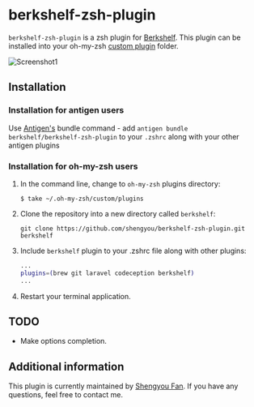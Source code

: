 # berkshelf-zsh-plugin

`berkshelf-zsh-plugin` is a zsh plugin for
[Berkshelf](http://berkshelf.com/). This plugin can be installed into your oh-my-zsh [custom plugin](https://github.com/robbyrussell/oh-my-zsh#customization) folder.

![Screenshot1](https://raw.github.com/shengyou/berkshelf-zsh-plugin/master/images/berkshelf.gif)

## Installation

### Installation for antigen users
Use [Antigen's](https://github.com/zsh-users/antigen) bundle command - add `antigen bundle berkshelf/berkshelf-zsh-plugin` to your `.zshrc` along with your other antigen plugins

### Installation for oh-my-zsh users

1. In the command line, change to `oh-my-zsh` plugins directory:

    ```console
    $ take ~/.oh-my-zsh/custom/plugins
    ```

2. Clone the repository into a new directory called `berkshelf`:

    ```console
    git clone https://github.com/shengyou/berkshelf-zsh-plugin.git berkshelf
    ```

3. Include `berkshelf` plugin to your .zshrc file along with other plugins:

    ```zsh
    ...
    plugins=(brew git laravel codeception berkshelf)
    ...
    ```

4. Restart your terminal application.

## TODO

* Make options completion.

## Additional information

This plugin is currently maintained by [Shengyou Fan](http://twitter.com/shengyou). If you have any questions, feel free to contact me.
